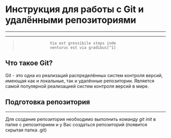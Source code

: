 # Инструкция для работы с Git и удалёнными репозиториями
---
---

>                   Via est gressibile steps inde 
>                   venturus est via gradibus[^1]

 [^1]: Дорога возникает под шагами идущего (латынь).

## Что такое Git?
Git - это одна из реализаций распределённых систем контроля версий, имеющая как и локальные, так и удалённые репозитории. Является самой популярной реализацией систем контроля версий в мире.

## Подготовка репозитория
---
Для создание репозитория необходимо выполнить команду *git init*  в папке с репозиторием и у Вас создаться репозиторий (появится скрытая папка .git)